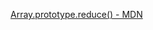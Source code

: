 [Array.prototype.reduce() - MDN](https://developer.mozilla.org/es/docs/Web/JavaScript/Reference/Global_Objects/Array/Reduce)
  